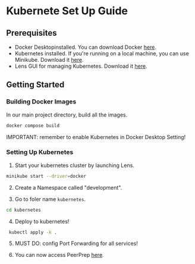 # Kubernete Set Up Guide

## Prerequisites

- Docker Desktopinstalled. You can download Docker [here](https://www.docker.com/products/docker-desktop).
- Kubernetes installed. If you're running on a local machine, you can use Minikube. Download it [here](https://minikube.sigs.k8s.io/docs/start/).
- Lens GUI for managing Kubernetes. Download it [here](https://k8slens.dev/desktop.html#:~:text=Kubernetes%20operations,on%20open%20source%20and%20free.).

## Getting Started

### Building Docker Images

In our main project directory, build all the images.

```bash
docker compose build
```

IMPORTANT: remember to enable Kubernetes in Docker Desktop Setting!

### Setting Up Kubernetes

1. Start your kubernetes cluster by launching Lens.

```bash
minikube start --driver=docker
```

2. Create a Namespace called "development".

3. Go to foler name `kubernetes`.

```bash
cd kubernetes
```

4. Deploy to kubernetes!

```bash
 kubectl apply -k .
```

5. MUST DO: config Port Forwarding for all services!

6. You can now access PeerPrep [here](http://localhost:3000/).

